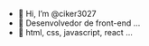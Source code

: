 - 👋 Hi, I’m @ciker3027
- 👀 Desenvolvedor de front-end ...
- 🌱 html, css, javascript, react ...

<!---
erick308/erick308 is a ✨ special ✨ repository because its `README.md` (this file) appears on your GitHub profile.
You can click the Preview link to take a look at your changes.
--->
